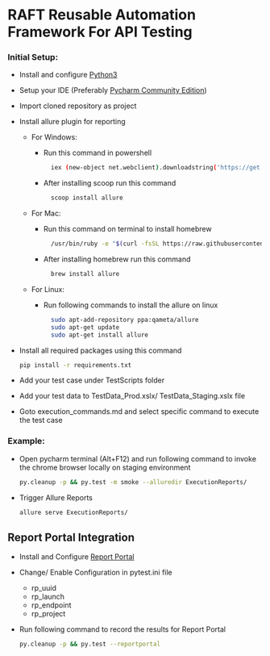 # RAFT  Reusable Automation Framework For API Testing

### Initial Setup:
- Install and configure [Python3](https://www.python.org/downloads/)
- Setup your IDE (Preferably [Pycharm Community Edition](https://www.jetbrains.com/pycharm/download/#section=windows))
- Import cloned repository as project
- Install allure plugin for reporting

    - For Windows:
      - Run this command in powershell
          ```sh
            iex (new-object net.webclient).downloadstring('https://get.scoop.sh')
          ```
      - After installing scoop run this command
          ```sh
            scoop install allure
          ```

    - For Mac:
      - Run this command on terminal to install homebrew
          ```sh
            /usr/bin/ruby -e "$(curl -fsSL https://raw.githubusercontent.com/Homebrew/install/master/install)"
          ```
      - After installing homebrew run this command
          ```sh
            brew install allure
          ```

    - For Linux:
      - Run following commands to install the allure on linux
          ```sh
            sudo apt-add-repository ppa:qameta/allure
            sudo apt-get update
            sudo apt-get install allure
          ```

- Install all required packages using this command
    ```sh
    pip install -r requirements.txt
    ```
- Add your test case under TestScripts folder
- Add your test data to TestData_Prod.xslx/ TestData_Staging.xslx file
- Goto execution_commands.md and select specific command to execute the test case

### Example:
- Open pycharm terminal (Alt+F12) and run following command to invoke the chrome browser locally on staging environment
    ```sh
    py.cleanup -p && py.test -m smoke --alluredir ExecutionReports/
    ```
- Trigger Allure Reports
    ```sh
    allure serve ExecutionReports/
    ```

## Report Portal Integration
- Install and Configure [Report Portal](https://reportportal.io/download)

- Change/ Enable Configuration in pytest.ini file 
  - rp_uuid
  - rp_launch
  - rp_endpoint
  - rp_project

- Run following command to record the results for Report Portal
  
  ```sh
  py.cleanup -p && py.test --reportportal
  ```
